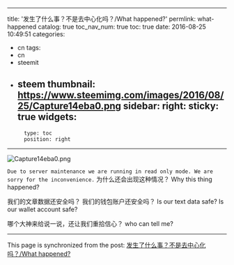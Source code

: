 
---
title: '发生了什么事？不是去中心化吗？/What happened?'
permlink: what-happened
catalog: true
toc_nav_num: true
toc: true
date: 2016-08-25 10:49:51
categories:
- cn
tags:
- cn
- steemit
- steem
thumbnail: https://www.steemimg.com/images/2016/08/25/Capture14eba0.png
sidebar:
    right:
        sticky: true
widgets:
    -
        type: toc
        position: right
---


![Capture14eba0.png](https://www.steemimg.com/images/2016/08/25/Capture14eba0.png)

`Due to server maintenance we are running in read only mode. We are sorry for the inconvenience.`
为什么还会出现这种情况？
Why this thing happened?

我们的文章数据还安全吗？
我们的钱包账户还安全吗？
Is our text data safe?
Is our wallet account safe?


哪个大神来给说一说，还让我们重拾信心？
who can tell me?

- - -

This page is synchronized from the post: [发生了什么事？不是去中心化吗？/What happened?](https://steemit.com/@oflyhigh/what-happened)
